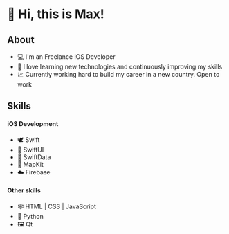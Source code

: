 # 👋 Hi, this is Max!
<!------
### 💼 **[My Portfolio](http://immmax.github.io)**] 
------>
## About
- 💻 I'm an Freelance iOS Developer
- 🚀 I love learning new technologies and continuously improving my skills
- 📈 Currently working hard to build my career in a new country. Open to work

## Skills
#### iOS Development
- 🕊️ Swift
- 🎨 SwiftUI
- 📅 SwiftData
- 📍 MapKit
- ☁️ Firebase
#### Other skills
- 🕸️ HTML | CSS | JavaScript
- 🐍 Python
- 🖼️ Qt
